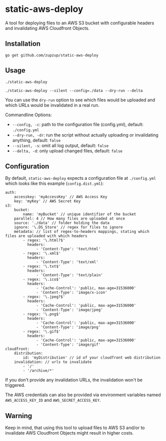# static-aws-deploy 

A tool for deploying files to an AWS S3 bucket with configurable headers and invalidating AWS Cloudfront Objects.

## Installation

```
go get github.com/zupzup/static-aws-deploy
```

## Usage

```
./static-aws-deploy

./static-aws-deploy --silent --config=./data --dry-run --delta
```

You can use the `dry-run` option to see which files would be uploaded and which URLs would be invalidated in a real run.

Commandline Options:

* `--config, -c`: path to the configuration file (config.yml), default: `./config.yml`
* `--dry-run, -dr`: run the script without actually uploading or invalidating anything, default: `false`
* `--silent, -s`: omit all log output, default: `false`
* `--delta, -d`: only upload changed files, default: `false`

## Configuration

By default, `static-aws-deploy` expects a configuration file at `./config.yml` which looks like this example (`config.dist.yml`):

```
auth:
    accesskey: 'myAccessKey' // AWS Access Key
    key: 'myKey' // AWS Secret Key
s3:
    bucket:
        name: 'myBucket' // unique identifier of the bucket
    parallel: 4 // How many files are uploaded at once
    source: './data' // folder holding the data
    ignore: '\.DS_Store' // regex for files to ignore
    metadata: // list of regex-to-headers mappings, stating which files are uploaded with which headers
        - regex: '\.html?$'
          headers:
              - 'Content-Type': 'text/html'
        - regex: '\.xml$'
          headers:
              - 'Content-Type': 'text/xml'
        - regex: '\.txt$'
          headers:
              - 'Content-Type': 'text/plain'
        - regex: '\.ico$'
          headers:
              - 'Cache-Control': 'public, max-age=31536000'
              - 'Content-Type': 'image/x-icon'
        - regex: '\.jpeg?$'
          headers:
              - 'Cache-Control': 'public, max-age=31536000'
              - 'Content-Type': 'image/jpeg'
        - regex: '\.png$'
          headers:
              - 'Cache-Control': 'public, max-age=31536000'
              - 'Content-Type': 'image/png'
        - regex: '\.gif$'
          headers:
              - 'Cache-Control': 'public, max-age=31536000'
              - 'Content-Type': 'image/gif'
cloudfront:
    distribution: 
        id: 'myDistribution' // id of your cloudfront web distribution
    invalidation: // urls to invalidate
        - '/'
        - '/archive/*'
```

If you don't provide any invalidation URLs, the invalidation won't be triggered.

The AWS credentials can also be provided via environment variables named `AWS_ACCESS_KEY_ID` and `AWS_SECRET_ACCESS_KEY`.

## Warning

Keep in mind, that using this tool to upload files to AWS S3 and/or to invalidate AWS Cloudfront Objects might result in higher costs.
